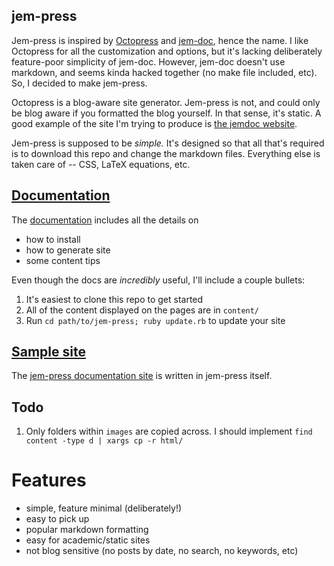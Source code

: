 
## jem-press
Jem-press is inspired by [Octopress][octo] and [jem-doc][jem], hence the name.
I like Octopress for all the customization and options, but it's lacking
deliberately feature-poor simplicity of jem-doc. However, jem-doc doesn't use
markdown, and seems kinda hacked together (no make file included, etc). So, I
decided to make jem-press.

Octopress is a blog-aware site generator. Jem-press is not, and could only be
blog aware if you formatted the blog yourself. In that sense, it's static. A
good example of the site I'm trying to produce is [the jemdoc website][jem].

Jem-press is supposed to be *simple.* It's designed so that all that's required
is to download this repo and change the markdown files. Everything else is
taken care of -- CSS, LaTeX equations, etc.

## [Documentation]
The [documentation] includes all the details on

[documentation]:http://scottsievert.github.io/jem-press/
[Documentation]:http://scottsievert.github.io/jem-press/

* how to install
* how to generate site
* some content tips

Even though the docs are *incredibly* useful, I'll include a couple bullets:

1. It's easiest to clone this repo to get started
2. All of the content displayed on the pages are in `content/`
3. Run `cd path/to/jem-press; ruby update.rb` to update your site

## [Sample site]
The [jem-press documentation site][jem-press] is written in jem-press itself.

[Sample site]:http://scottsievert.github.io/jem-press/

[jem-press]:http://scottsievert.github.io/jem-press/
[octo]:http://octopress.org
[jem]:http://jemdoc.jaboc.net/index.html

## Todo
1. Only folders within `images` are copied across. I should implement `find content -type d | xargs cp -r html/`

Features
=========
* simple, feature minimal (deliberately!)
* easy to pick up
* popular markdown formatting
* easy for academic/static sites
* not blog sensitive (no posts by date, no search, no keywords, etc)
